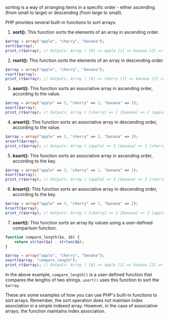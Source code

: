 sorting is a way of arranging items in a specific order - either ascending (from small to large) or descending (from large to small).

PHP provides several built-in functions to sort arrays:

1. **sort():** This function sorts the elements of an array in ascending order.

```php
$array = array("apple", "cherry", "banana");
sort($array);
print_r($array); // Outputs: Array ( [0] => apple [1] => banana [2] => cherry )
```

2. **rsort():** This function sorts the elements of an array in descending order.

```php
$array = array("apple", "cherry", "banana");
rsort($array);
print_r($array); // Outputs: Array ( [0] => cherry [1] => banana [2] => apple )
```

3. **asort():** This function sorts an associative array in ascending order, according to the value.

```php
$array = array("apple" => 3, "cherry" => 1, "banana" => 2);
asort($array);
print_r($array); // Outputs: Array ( [cherry] => 1 [banana] => 2 [apple] => 3 )
```

4. **arsort():** This function sorts an associative array in descending order, according to the value.

```php
$array = array("apple" => 3, "cherry" => 1, "banana" => 2);
arsort($array);
print_r($array); // Outputs: Array ( [apple] => 3 [banana] => 2 [cherry] => 1 )
```

5. **ksort():** This function sorts an associative array in ascending order, according to the key.

```php
$array = array("apple" => 3, "cherry" => 1, "banana" => 2);
ksort($array);
print_r($array); // Outputs: Array ( [apple] => 3 [banana] => 2 [cherry] => 1 )
```

6. **krsort():** This function sorts an associative array in descending order, according to the key.

```php
$array = array("apple" => 3, "cherry" => 1, "banana" => 2);
krsort($array);
print_r($array); // Outputs: Array ( [cherry] => 1 [banana] => 2 [apple] => 3 )
```

7. **usort():** This function sorts an array by values using a user-defined comparison function. 

```php
function compare_length($a, $b) {
    return strlen($a) - strlen($b);
}

$array = array("apple", "cherry", "banana");
usort($array, "compare_length");
print_r($array); // Outputs: Array ( [0] => apple [1] => banana [2] => cherry )
```
In the above example, `compare_length()` is a user-defined function that compares the lengths of two strings. `usort()` uses this function to sort the `$array`.

These are some examples of how you can use PHP's built-in functions to sort arrays. Remember, the sort operation does not maintain index association in a simple indexed array. However, in the case of associative arrays, the function maintains index association.